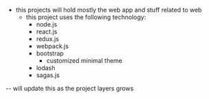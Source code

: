 - this projects will hold mostly the web app and stuff related to web
    - this project uses the following technology:
        - node.js
        - react.js
        - redux.js
        - webpack.js
        - bootstrap
            - customized minimal theme
        - lodash
        - sagas.js

-- will update this as the project layers grows
